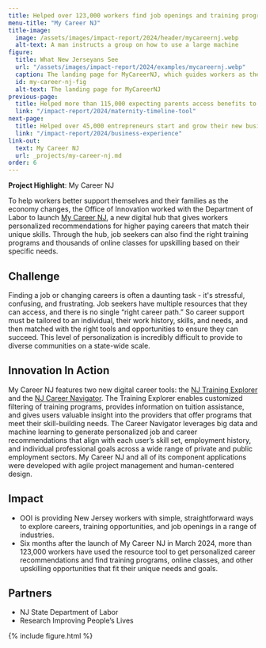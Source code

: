 ```yaml
---
title: Helped over 123,000 workers find job openings and training programs and explore new careers in New Jersey
menu-title: "My Career NJ"
title-image:
  image: /assets/images/impact-report/2024/header/mycareernj.webp
  alt-text: A man instructs a group on how to use a large machine
figure:
  title: What New Jerseyans See
  url: "/assets/images/impact-report/2024/examples/mycareernj.webp"
  caption: The landing page for MyCareerNJ, which guides workers as they search for new careers, training opportunities, and more.
  id: my-career-nj-fig
  alt-text: The landing page for MyCareerNJ
previous-page:
  title: Helped more than 115,000 expecting parents access benefits to care for their newborns
  link: "/impact-report/2024/maternity-timeline-tool"
next-page:
  title: Helped over 45,000 entrepreneurs start and grow their new business in New Jersey
  link: "/impact-report/2024/business-experience"
link-out:
  text: My Career NJ
  url: _projects/my-career-nj.md
order: 6
---
```


<div class="usa-alert usa-alert--info usa-alert--no-icon">
    <div class="usa-alert__body">
        <p class="usa-alert__text">
            <strong> Project Highlight</strong>: My Career NJ
        </p>
    </div>
</div>

To help workers better support themselves and their families as the economy changes, the Office of Innovation worked with the Department of Labor to launch [My Career NJ](https://mycareer.nj.gov/), a new digital hub that gives workers personalized recommendations for higher paying careers that match their unique skills. Through the hub, job seekers can also find the right training programs and thousands of online classes for upskilling based on their specific needs.

## Challenge

Finding a job or changing careers is often a daunting task - it's stressful, confusing, and frustrating. Job seekers have multiple resources that they can access, and there is no single “right career path.” So career support must be tailored to an individual, their work history, skills, and needs, and then matched with the right tools and opportunities to ensure they can succeed. This level of personalization is incredibly difficult to provide to diverse communities on a state-wide scale.

## Innovation In Action

My Career NJ features two new digital career tools: the [NJ Training Explorer](https://mycareer.nj.gov/training) and the [NJ Career Navigator](https://mycareer.nj.gov/navigator/#/). The Training Explorer enables customized filtering of training programs, provides information on tuition assistance, and gives users valuable insight into the providers that offer programs that meet their skill-building needs. The Career Navigator leverages big data and machine learning to generate personalized job and career recommendations that align with each user’s skill set, employment history, and individual professional goals across a wide range of private and public employment sectors. My Career NJ and all of its component applications were developed with agile project management and human-centered design.

## Impact

- OOI is providing New Jersey workers with simple, straightforward ways to explore careers, training opportunities, and job openings in a range of industries.
- Six months after the launch of My Career NJ in March 2024, more than 123,000 workers have used the resource tool to get personalized career recommendations and find training programs, online classes, and other upskilling opportunities that fit their unique needs and goals.

## Partners

- NJ State Department of Labor
- Research Improving People’s Lives

{% include figure.html %}
